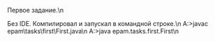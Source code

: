 Первое задание.\n

Без IDE. Компилировал и запускал в командной строке.\n
A:\>javac epam\tasks\first\First.java\n
A:\>java epam.tasks.first.First\n
